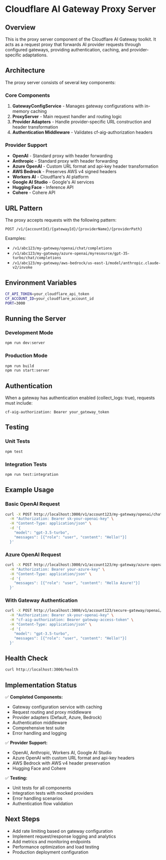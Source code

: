 # Cloudflare AI Gateway Proxy Server

## Overview

This is the proxy server component of the Cloudflare AI Gateway toolkit. It acts as a request proxy that forwards AI provider requests through configured gateways, providing authentication, caching, and provider-specific adaptations.

## Architecture

The proxy server consists of several key components:

### Core Components

1. **GatewayConfigService** - Manages gateway configurations with in-memory caching
2. **ProxyServer** - Main request handler and routing logic
3. **Provider Adapters** - Handle provider-specific URL construction and header transformation
4. **Authentication Middleware** - Validates cf-aig-authorization headers

### Provider Support

- **OpenAI** - Standard proxy with header forwarding
- **Anthropic** - Standard proxy with header forwarding  
- **Azure OpenAI** - Custom URL format and api-key header transformation
- **AWS Bedrock** - Preserves AWS v4 signed headers
- **Workers AI** - Cloudflare's AI platform
- **Google AI Studio** - Google's AI services
- **Hugging Face** - Inference API
- **Cohere** - Cohere API

## URL Pattern

The proxy accepts requests with the following pattern:

```
POST /v1/{accountId}/{gatewayId}/{providerName}/{providerPath}
```

Examples:
- `/v1/abc123/my-gateway/openai/chat/completions`
- `/v1/abc123/my-gateway/azure-openai/myresource/gpt-35-turbo/chat/completions`
- `/v1/abc123/my-gateway/aws-bedrock/us-east-1/model/anthropic.claude-v2/invoke`

## Environment Variables

```bash
CF_API_TOKEN=your_cloudflare_api_token
CF_ACCOUNT_ID=your_cloudflare_account_id
PORT=3000
```

## Running the Server

### Development Mode
```bash
npm run dev:server
```

### Production Mode
```bash
npm run build
npm run start:server
```

## Authentication

When a gateway has authentication enabled (collect_logs: true), requests must include:

```
cf-aig-authorization: Bearer your_gateway_token
```

## Testing

### Unit Tests
```bash
npm test
```

### Integration Tests  
```bash
npm run test:integration
```

## Example Usage

### Basic OpenAI Request
```bash
curl -X POST http://localhost:3000/v1/account123/my-gateway/openai/chat/completions \
  -H "Authorization: Bearer sk-your-openai-key" \
  -H "Content-Type: application/json" \
  -d '{
    "model": "gpt-3.5-turbo",
    "messages": [{"role": "user", "content": "Hello!"}]
  }'
```

### Azure OpenAI Request
```bash
curl -X POST http://localhost:3000/v1/account123/my-gateway/azure-openai/myresource/gpt-35-turbo/chat/completions \
  -H "Authorization: Bearer your-azure-key" \
  -H "Content-Type: application/json" \
  -d '{
    "messages": [{"role": "user", "content": "Hello Azure!"}]
  }'
```

### With Gateway Authentication
```bash
curl -X POST http://localhost:3000/v1/account123/secure-gateway/openai/chat/completions \
  -H "Authorization: Bearer sk-your-openai-key" \
  -H "cf-aig-authorization: Bearer gateway-access-token" \
  -H "Content-Type: application/json" \
  -d '{
    "model": "gpt-3.5-turbo", 
    "messages": [{"role": "user", "content": "Hello!"}]
  }'
```

## Health Check

```bash
curl http://localhost:3000/health
```

## Implementation Status

✅ **Completed Components:**
- Gateway configuration service with caching
- Request routing and proxy middleware  
- Provider adapters (Default, Azure, Bedrock)
- Authentication middleware
- Comprehensive test suite
- Error handling and logging

✅ **Provider Support:**
- OpenAI, Anthropic, Workers AI, Google AI Studio
- Azure OpenAI with custom URL format and api-key headers
- AWS Bedrock with AWS v4 header preservation
- Hugging Face and Cohere

✅ **Testing:**
- Unit tests for all components
- Integration tests with mocked providers
- Error handling scenarios
- Authentication flow validation

## Next Steps

- Add rate limiting based on gateway configuration
- Implement request/response logging and analytics  
- Add metrics and monitoring endpoints
- Performance optimization and load testing
- Production deployment configuration 